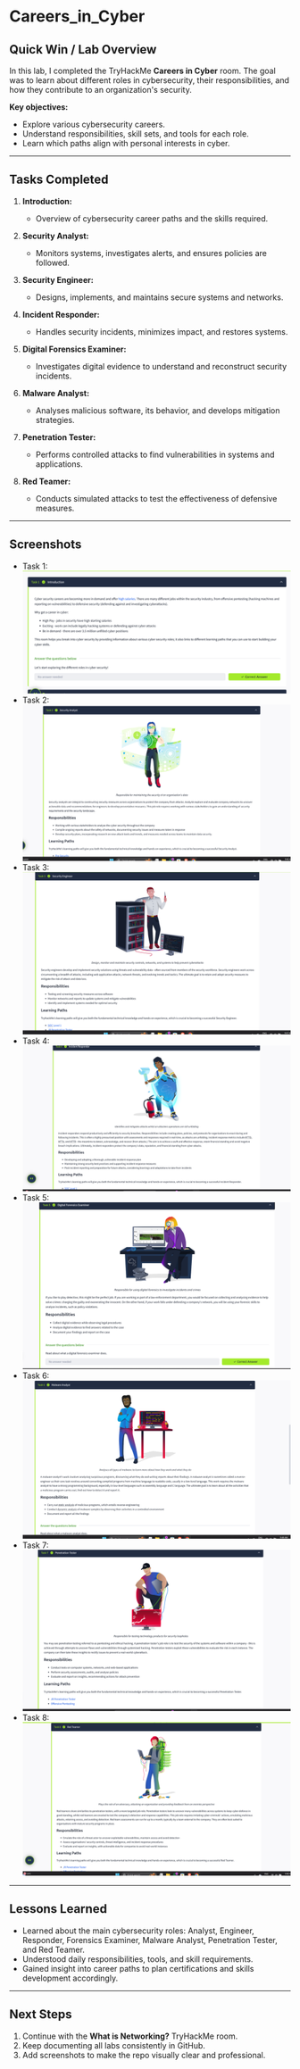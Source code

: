 # Careers_in_Cyber

## Quick Win / Lab Overview
In this lab, I completed the TryHackMe **Careers in Cyber** room. The goal was to learn about different roles in cybersecurity, their responsibilities, and how they contribute to an organization's security.

**Key objectives:**
- Explore various cybersecurity careers.
- Understand responsibilities, skill sets, and tools for each role.
- Learn which paths align with personal interests in cyber.

---

## Tasks Completed

1. **Introduction:**  
   - Overview of cybersecurity career paths and the skills required.

2. **Security Analyst:**  
   - Monitors systems, investigates alerts, and ensures policies are followed.  

3. **Security Engineer:**  
   - Designs, implements, and maintains secure systems and networks.  

4. **Incident Responder:**  
   - Handles security incidents, minimizes impact, and restores systems.  

5. **Digital Forensics Examiner:**  
   - Investigates digital evidence to understand and reconstruct security incidents.  

6. **Malware Analyst:**  
   - Analyses malicious software, its behavior, and develops mitigation strategies.  

7. **Penetration Tester:**  
   - Performs controlled attacks to find vulnerabilities in systems and applications.  

8. **Red Teamer:**  
   - Conducts simulated attacks to test the effectiveness of defensive measures.

---

## Screenshots
- Task 1: ![Intro](task1_intro.png)  
- Task 2: ![Security Analyst](task2_analyst.png)  
- Task 3: ![Security Engineer](task3_engineer.png)  
- Task 4: ![Incident Responder](task4_responder.png)  
- Task 5: ![Forensics Examiner](task5_forensics.png)  
- Task 6: ![Malware Analyst](task6_malware.png)  
- Task 7: ![Penetration Tester](task7_pentester.png)  
- Task 8: ![Red Teamer](task8_redteam.png)

---

## Lessons Learned
- Learned about the main cybersecurity roles: Analyst, Engineer, Responder, Forensics Examiner, Malware Analyst, Penetration Tester, and Red Teamer.  
- Understood daily responsibilities, tools, and skill requirements.  
- Gained insight into career paths to plan certifications and skills development accordingly.

---

## Next Steps
1. Continue with the **What is Networking?** TryHackMe room.  
2. Keep documenting all labs consistently in GitHub.  
3. Add screenshots to make the repo visually clear and professional.
